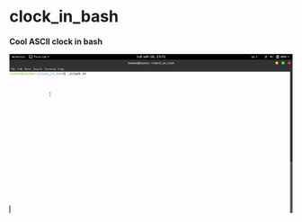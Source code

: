# clock_in_bash
**Cool ASCII clock in bash**

![](https://github.com/tsotne95/clock_in_bash/blob/master/image/clock.gif)
